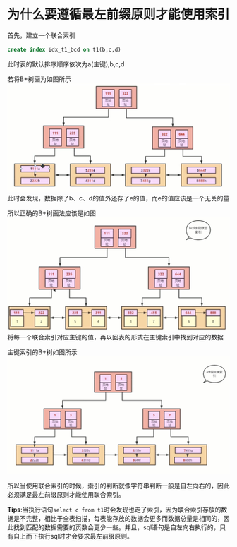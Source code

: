# 为什么要遵循最左前缀原则才能使用索引

首先，建立一个联合索引

```SQL
create index idx_t1_bcd on t1(b,c,d)
```

此时表的默认排序顺序依次为a(主键),b,c,d

若将B+树画为如图所示
![联合索引](pic/1649263247086.jpg)
此时会发现，数据除了b、c、d的值外还存了e的值，而e的值应该是一个无关的量

所以正确的B+树画法应该是如图
![联合索引1](pic/1649263844759.jpg)
将每一个联合索引对应主键的值，再以回表的形式在主键索引中找到对应的数据

主键索引的B+树如图所示
![主键索引](pic/1649262331857.jpg)

所以当使用联合索引的时候，索引的判断就像字符串判断一般是自左向右的，因此必须满足最左前缀原则才能使用联合索引。

**Tips**:当执行语句`select c from t1`时会发现也走了索引，因为联合索引存放的数据是不完整，相比于全表扫描，每表能存放的数据会更多而数据总量是相同的，因此找到匹配的数据需要的页数会更少一些。并且，sql语句是自左向右执行的，只有自上而下执行sql时才会要求最左前缀原则。